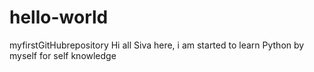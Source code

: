 # hello-world
myfirstGitHubrepository
Hi all
Siva here, i am started to learn Python by myself for self knowledge
